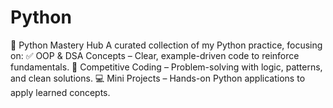 # Python
🐍 Python Mastery Hub A curated collection of my Python practice, focusing on:  ✅ OOP &amp; DSA Concepts – Clear, example-driven code to reinforce fundamentals.  🧠 Competitive Coding – Problem-solving with logic, patterns, and clean solutions.  💻 Mini Projects – Hands-on Python applications to apply learned concepts.
